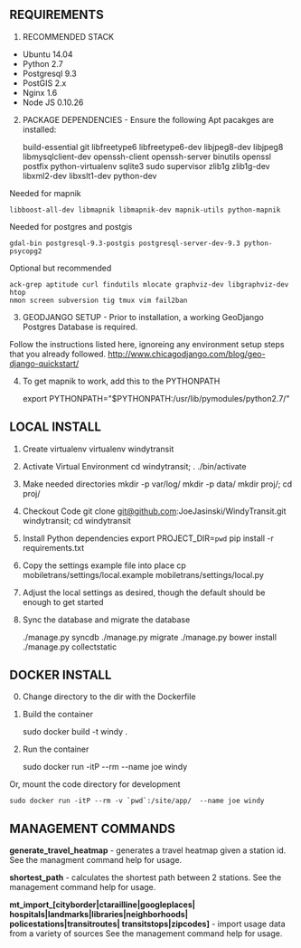REQUIREMENTS
-------
1) RECOMMENDED STACK 

 - Ubuntu 14.04
 - Python 2.7
 - Postgresql 9.3 
 - PostGIS 2.x
 - Nginx 1.6
 - Node JS 0.10.26


2) PACKAGE DEPENDENCIES - Ensure the following Apt pacakges are installed:

    build-essential git libfreetype6 libfreetype6-dev libjpeg8-dev libjpeg8 
    libmysqlclient-dev openssh-client openssh-server binutils
    openssl postfix python-virtualenv sqlite3 sudo supervisor zlib1g
    zlib1g-dev libxml2-dev libxslt1-dev python-dev 
    
Needed for mapnik

    libboost-all-dev libmapnik libmapnik-dev mapnik-utils python-mapnik
    
Needed for postgres and postgis

    gdal-bin postgresql-9.3-postgis postgresql-server-dev-9.3 python-psycopg2

Optional but recommended

    ack-grep aptitude curl findutils mlocate graphviz-dev libgraphviz-dev htop
    nmon screen subversion tig tmux vim fail2ban
    
3) GEODJANGO SETUP - Prior to installation, a working GeoDjango Postgres Database is required.

Follow the instructions listed here, ignoreing any environment setup
steps that you already followed. 
http://www.chicagodjango.com/blog/geo-django-quickstart/

4) To get mapnik to work, add this to the PYTHONPATH

    export PYTHONPATH="$PYTHONPATH:/usr/lib/pymodules/python2.7/"

LOCAL INSTALL
-------

1. Create virtualenv 
    virtualenv  windytransit

2. Activate Virtual Environment
    cd windytransit; . ./bin/activate

3. Make needed directories
    mkdir -p var/log/
    mkdir -p data/
    mkdir proj/; cd proj/

4. Checkout Code
    git clone git@github.com:JoeJasinski/WindyTransit.git windytransit; cd windytransit 

5. Install Python dependencies 
    export PROJECT_DIR=`pwd`
    pip install -r requirements.txt

6. Copy the settings example file into place
    cp mobiletrans/settings/local.example mobiletrans/settings/local.py

7. Adjust the local settings as desired, though the default should be enough to get started

8. Sync the database and migrate the database

   ./manage.py syncdb 
   ./manage.py migrate 
   ./manage.py bower install
   ./manage.py collectstatic


DOCKER INSTALL
-------
0) Change directory to the dir with the Dockerfile

1) Build the container
 
    sudo docker build -t windy .

2) Run the container

    sudo docker run -itP --rm --name joe windy 

Or, mount the code directory for development

    sudo docker run -itP --rm -v `pwd`:/site/app/  --name joe windy


MANAGEMENT COMMANDS
-------

**generate_travel_heatmap** - generates a travel heatmap given a station id. 
See the managment command help for usage. 

**shortest_path** - calculates the shortest path between 2 stations. 
See the management command help for usage.

**mt_import_[cityborder|ctarailline|googleplaces|
            hospitals|landmarks|libraries|neighborhoods|
            policestations|transitroutes|
            transitstops|zipcodes]** - import usage data from a variety of sources
See the management command help for usage. 
